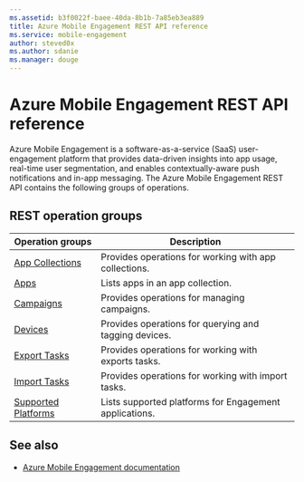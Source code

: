 ```yaml
---
ms.assetid: b3f0022f-baee-40da-8b1b-7a85eb3ea889
title: Azure Mobile Engagement REST API reference
ms.service: mobile-engagement
author: steved0x
ms.author: sdanie
ms.manager: douge
---
```


# Azure Mobile Engagement REST API reference

Azure Mobile Engagement is a software-as-a-service (SaaS) user-engagement platform that provides data-driven insights into app usage, real-time user segmentation, and enables contextually-aware push notifications and in-app messaging. The Azure Mobile Engagement REST API contains the following groups of operations.



## REST operation groups

| Operation groups                                                           | Description                                            |
|----------------------------------------------------------------------------|--------------------------------------------------------|
| [App Collections](~/docs-ref-autogen/mobile-engagement/appcollections.yml)         | Provides operations for working with app collections.  |
| [Apps](~/docs-ref-autogen/mobile-engagement/apps.yml)                              | Lists apps in an app collection.                       |
| [Campaigns](~/docs-ref-autogen/mobile-engagement/campaigns.yml)                    | Provides operations for managing campaigns.            |
| [Devices](~/docs-ref-autogen/mobile-engagement/devices.yml)                        | Provides operations for querying and tagging devices.  |
| [Export Tasks](~/docs-ref-autogen/mobile-engagement/exporttasks.yml)               | Provides operations for working with exports tasks.    |
| [Import Tasks](~/docs-ref-autogen/mobile-engagement/importtasks.yml)               | Provides operations for working with import tasks.     |
| [Supported Platforms](~/docs-ref-autogen/mobile-engagement/supportedplatforms.yml) | Lists supported platforms for Engagement applications. |


## See also

- [Azure Mobile Engagement documentation](https://review.docs.microsoft.com/azure/mobile-engagement/)